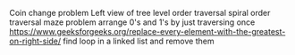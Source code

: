 Coin change problem
Left view of tree
level order traversal
spiral order traversal
maze problem
arrange 0's and 1's by just traversing once
https://www.geeksforgeeks.org/replace-every-element-with-the-greatest-on-right-side/
find loop in a linked list and remove them
